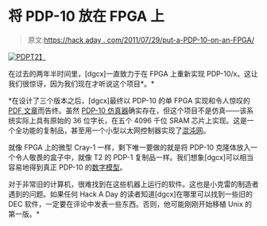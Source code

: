 # 将 PDP-10 放在 FPGA 上

> 原文:[https://hack aday . com/2011/07/29/put-a-PDP-10-on-an-FPGA/](https://hackaday.com/2011/07/29/putting-a-pdp-10-on-an-fpga/)

[![](../Images/e222a2b408403ddd81ec72ba6cd53339.png "PDP")T2】](http://hackaday.com/wp-content/uploads/2011/07/pdp1.jpg)

在过去的两年半时间里，[dgcx]一直致力于在 FPGA 上重新实现 PDP-10/x。这让我们很惊讶，因为我们现在才听说这个项目*。*

 *在设计了三个版本之后，[dgcx]最终以 PDP-10 的单 FPGA 实现和令人惊叹的[PDF 文章](http://homepage.mac.com/dgcx/pdp10x/pdp10x.pdf)而告终。虽然 [PDP-10 仿真器](http://www.aracnet.com/~healyzh/pdp10emu.html)确实存在，但这个项目不是仿真——该系统实际上具有原始的 36 位字长，在五个 4096 千位 SRAM 芯片上实现。这是一个全功能的复制品，甚至用一个小型以太网控制器实现了[混沌网](http://en.wikipedia.org/wiki/Chaosnet)。

就像 FPGA 上的微型 Cray-1 一样，剩下唯一要做的就是将 PDP-10 克隆体放入一个令人敬畏的盒子中，就像 T2 的 PDP-1 复制品一样。我们想象[dgcx]可以相当容易地得到真正 PDP-10 的[数字模型](http://hackaday.com/wp-content/uploads/2011/07/tf2.png)。

对于非常旧的计算机，很难找到在这些机器上运行的软件。这也是小克雷的制造者遇到的问题。如果任何 Hack A Day 的读者知道[dgcx]在哪里可以找到一些旧的 DEC 软件，一定要在评论中发表一些东西。否则，他可能刚刚开始移植 Unix 的第一版。*